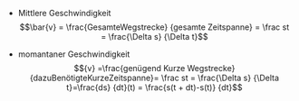 - Mittlere Geschwindigkeit
$$\bar{v} = \frac{GesamteWegstrecke} {gesamte Zeitspanne} = \frac st = \frac{\Delta s} {\Delta t}$$

- momantaner Geschwindigkeit
$${v} =\frac{genügend Kurze Wegstrecke} {dazuBenötigteKurzeZeitspanne}= \frac st = \frac{\Delta s} {\Delta t}=\frac{ds} {dt}(t) = \frac{s(t + dt)-s(t)} {dt}$$